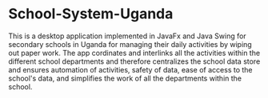 # School-System-Uganda
This is a desktop application implemented in JavaFx and Java Swing for secondary schools in Uganda for managing their daily activities by wiping out paper work. The app cordinates and interlinks all the activities within the different school departments and therefore centralizes the school data store and ensures automation of activities, safety of data, ease of access to the school's data, and simplifies the work of all the departments within the school.
